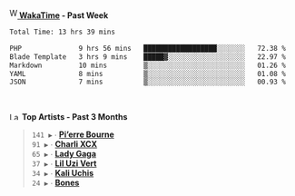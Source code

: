 <img src="https://github.com/dxnter/dxnter/assets/17434202/67b21fa4-d36d-46f9-9dec-f23d976b00ef" alt="WakaTime Logo" width="14" height="18"/><a href="https://wakatime.com/@dxnter" target="_blank"><strong> WakaTime</strong></a><strong> - Past Week</strong>

<!--START_SECTION:waka-->

```txt
Total Time: 13 hrs 39 mins

PHP              9 hrs 56 mins   ██████████████████░░░░░░░   72.38 %
Blade Template   3 hrs 9 mins    █████▓░░░░░░░░░░░░░░░░░░░   22.97 %
Markdown         10 mins         ▒░░░░░░░░░░░░░░░░░░░░░░░░   01.26 %
YAML             8 mins          ▒░░░░░░░░░░░░░░░░░░░░░░░░   01.08 %
JSON             7 mins          ▒░░░░░░░░░░░░░░░░░░░░░░░░   00.93 %
```

<!--END_SECTION:waka-->

<br/>

<!--START_LASTFM_ARTISTS:{"period": "3month", "rows": 6}-->
<a href="https://last.fm" target="_blank"><img src="https://user-images.githubusercontent.com/17434202/215290617-e793598d-d7c9-428f-9975-156db1ba89cc.svg" alt="Last.fm Logo" width="18" height="13"/></a> **Top Artists - Past 3 Months**

> `141 ▶️` ∙ **[Pi’erre Bourne](https://www.last.fm/music/Pi%E2%80%99erre+Bourne)**<br/>
> `91 ▶️` ∙ **[Charli XCX](https://www.last.fm/music/Charli+XCX)**<br/>
> `65 ▶️` ∙ **[Lady Gaga](https://www.last.fm/music/Lady+Gaga)**<br/>
> `37 ▶️` ∙ **[Lil Uzi Vert](https://www.last.fm/music/Lil+Uzi+Vert)**<br/>
> `34 ▶️` ∙ **[Kali Uchis](https://www.last.fm/music/Kali+Uchis)**<br/>
> `24 ▶️` ∙ **[Bones](https://www.last.fm/music/Bones)**<br/>
<!--END_LASTFM_ARTISTS-->
